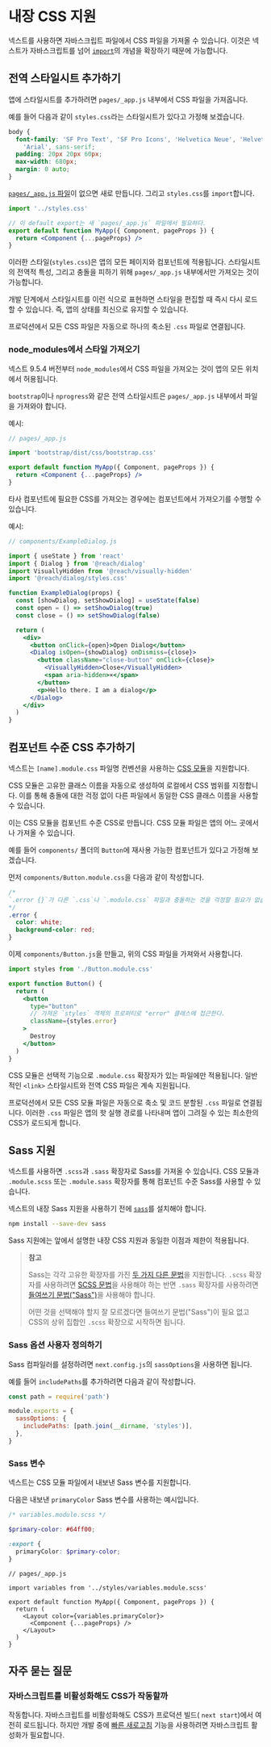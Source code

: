 # 내장 CSS 지원

넥스트를 사용하면 자바스크립트 파일에서 CSS 파일을 가져올 수 있습니다. 이것은 넥스트가 자바스크립트를 넘어 [`import`](https://developer.mozilla.org/en-US/docs/Web/JavaScript/Reference/Statements/import)의 개념을 확장하기 때문에 가능합니다.

## 전역 스타일시트 추가하기

앱에 스타일시트를 추가하려면 `pages/_app.js` 내부에서 CSS 파일을 가져옵니다.

예를 들어 다음과 같이 `styles.css`라는 스타일시트가 있다고 가정해 보겠습니다.

```css
body {
  font-family: 'SF Pro Text', 'SF Pro Icons', 'Helvetica Neue', 'Helvetica',
    'Arial', sans-serif;
  padding: 20px 20px 60px;
  max-width: 680px;
  margin: 0 auto;
}
```

[`pages/_app.js` 파일](https://nextjs.org/docs/advanced-features/custom-app)이 없으면 새로 만듭니다. 그리고 `styles.css`를 `import`합니다.

```jsx
import '../styles.css'

// 이 default export는 새 `pages/_app.js` 파일에서 필요하다.
export default function MyApp({ Component, pageProps }) {
  return <Component {...pageProps} />
}
```

이러한 스타일(`styles.css`)은 앱의 모든 페이지와 컴포넌트에 적용됩니다. 스타일시트의 전역적 특성, 그리고 충돌을 피하기 위해 `pages/_app.js` 내부에서만 가져오는 것이 가능합니다.

개발 단계에서 스타일시트를 이런 식으로 표현하면 스타일을 편집할 때 즉시 다시 로드할 수 있습니다. 즉, 앱의 상태를 최신으로 유지할 수 있습니다.

프로덕션에서 모든 CSS 파일은 자동으로 하나의 축소된 `.css` 파일로 연결됩니다.

### node_modules에서 스타일 가져오기

넥스트 9.5.4 버전부터 `node_modules`에서 CSS 파일을 가져오는 것이 앱의 모든 위치에서 허용됩니다.

`bootstrap`이나 `nprogress`와 같은 전역 스타일시트은 `pages/_app.js` 내부에서 파일을 가져와야 합니다.

예시:

```jsx
// pages/_app.js

import 'bootstrap/dist/css/bootstrap.css'

export default function MyApp({ Component, pageProps }) {
  return <Component {...pageProps} />
}
```

타사 컴포넌트에 필요한 CSS를 가져오는 경우에는 컴포넌트에서 가져오기를 수행할 수 있습니다.

예시:

```jsx
// components/ExampleDialog.js

import { useState } from 'react'
import { Dialog } from '@reach/dialog'
import VisuallyHidden from '@reach/visually-hidden'
import '@reach/dialog/styles.css'

function ExampleDialog(props) {
  const [showDialog, setShowDialog] = useState(false)
  const open = () => setShowDialog(true)
  const close = () => setShowDialog(false)

  return (
    <div>
      <button onClick={open}>Open Dialog</button>
      <Dialog isOpen={showDialog} onDismiss={close}>
        <button className="close-button" onClick={close}>
          <VisuallyHidden>Close</VisuallyHidden>
          <span aria-hidden>×</span>
        </button>
        <p>Hello there. I am a dialog</p>
      </Dialog>
    </div>
  )
}
```

## 컴포넌트 수준 CSS 추가하기

넥스트는 `[name].module.css` 파일명 컨벤션을 사용하는 [CSS 모듈](https://github.com/css-modules/css-modules)을 지원합니다.

CSS 모듈은 고유한 클래스 이름을 자동으로 생성하여 로컬에서 CSS 범위를 지정합니다. 이를 통해 충돌에 대한 걱정 없이 다른 파일에서 동일한 CSS 클래스 이름을 사용할 수 있습니다.

이는 CSS 모듈을 컴포넌트 수준 CSS로 만듭니다. CSS 모듈 파일은 앱의 어느 곳에서나 가져올 수 있습니다.

예를 들어 `components/` 폴더의 `Button`에 재사용 가능한 컴포넌트가 있다고 가정해 보겠습니다.

먼저 `components/Button.module.css`을 다음과 같이 작성합니다.

```css
/*
`.error {}`가 다른 `.css`나 `.module.css` 파일과 충돌하는 것을 걱정할 필요가 없습니다.
*/
.error {
  color: white;
  background-color: red;
}
```

이제 `components/Button.js`을 만들고, 위의 CSS 파일을 가져와서 사용합니다.

```jsx
import styles from './Button.module.css'

export function Button() {
  return (
    <button
      type="button"
      // 가져온 `styles` 객체의 프로퍼티로 "error" 클래스에 접근한다.
      className={styles.error}
    >
      Destroy
    </button>
  )
}
```

CSS 모듈은 선택적 기능으로 `.module.css` 확장자가 있는 파일에만 적용됩니다. 일반적인 `<link>` 스타일시트와 전역 CSS 파일은 계속 지원됩니다.

프로덕션에서 모든 CSS 모듈 파일은 자동으로 축소 및 코드 분할된 `.css` 파일로 연결됩니다. 이러한 `.css` 파일은 앱의 핫 실행 경로를 나타내며 앱이 그려질 수 있는 최소한의 CSS가 로드되게 합니다.

## Sass 지원

넥스트를 사용하면 `.scss`과 `.sass` 확장자로 Sass를 가져올 수 있습니다. CSS 모듈과 `.module.scss` 또는 `.module.sass` 확장자를 통해 컴포넌트 수준 Sass를 사용할 수 있습니다.

넥스트의 내장 Sass 지원을 사용하기 전에 [`sass`](https://github.com/sass/sass)를 설치해야 합니다.

```bash
npm install --save-dev sass
```

Sass 지원에는 앞에서 설명한 내장 CSS 지원과 동일한 이점과 제한이 적용됩니다.

> **참고**
>
> Sass는 각각 고유한 확장자를 가진 [두 가지 다른 문법](https://sass-lang.com/documentation/syntax)을 지원합니다. `.scss` 확장자를 사용하려면 [SCSS 문법](https://sass-lang.com/documentation/syntax#scss)을 사용해야 하는 반면 `.sass` 확장자를 사용하려면 [들여쓰기 문법("Sass")](https://sass-lang.com/documentation/syntax#the-indented-syntax)을 사용해야 합니다.
>
> 어떤 것을 선택해야 할지 잘 모르겠다면 들여쓰기 문법("Sass")이 필요 없고 CSS의 상위 집합인 `.scss` 확장으로 시작하면 됩니다.

### Sass 옵션 사용자 정의하기

Sass 컴파일러를 설정하려면 `next.config.js`의 `sassOptions`을 사용하면 됩니다.

예를 들어 `includePaths`를 추가하려면 다음과 같이 작성합니다.

```js
const path = require('path')

module.exports = {
  sassOptions: {
    includePaths: [path.join(__dirname, 'styles')],
  },
}
```

### Sass 변수

넥스트는 CSS 모듈 파일에서 내보낸 Sass 변수를 지원합니다.

다음은 내보낸 `primaryColor` Sass 변수를 사용하는 예시입니다.

```scss
/* variables.module.scss */

$primary-color: #64ff00;

:export {
  primaryColor: $primary-color;
}
```

```tsx
// pages/_app.js

import variables from '../styles/variables.module.scss'

export default function MyApp({ Component, pageProps }) {
  return (
    <Layout color={variables.primaryColor}>
      <Component {...pageProps} />
    </Layout>
  )
}
```

## 자주 묻는 질문

### 자바스크립트를 비활성화해도 CSS가 작동할까

작동합니다. 자바스크립트를 비활성화해도 CSS가 프로덕션 빌드( `next start`)에서 여전히 로드됩니다. 하지만 개발 중에 [빠른 새로고침](https://nextjs.org/blog/next-9-4#fast-refresh) 기능을 사용하려면 자바스크립트 활성화가 필요합니다.

